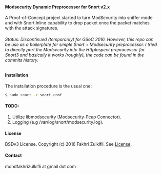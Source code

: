 #### Modsecurity Dynamic Preprocessor for Snort v2.x
A Proof-of-Concept project started to turn ModSecurity into sniffer mode and with Snort Inline capability to drop packet once the packet matches with the attack signatures.

###### Status: Discontinued (temporarily) for GSoC 2016. However, this repo can be use as a boilerplate for simple Snort + Modsecurity preprocessor. I tried to directly port the Modsecurity into the HttpInspect preprocessor for Snort3 and basically it works (roughly), the code can be found in the commits history.

#### Installation
The installation procedure is the usual one:
```Bash
$ sudo snort -c snort.conf
```

#### TODO:
1. Utilize libmodsecurity ([Modsecurity-Pcap Connector](https://github.com/SpiderLabs/ModSecurity-pcap)).
2. Logging (e.g /var/log/snort/modsecurity.log).

#### License

BSDv3 License. Copyright (c) 2016 Fakhri Zulkifli. See [License](https://github.com/d0lph1n98/Snort-ModSec-Preproc/blob/master/LICENSE).

#### Contact

mohdfakhrizulkifli at gmail dot com
